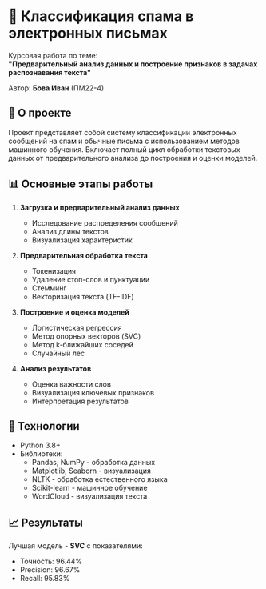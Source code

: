# 📧 Классификация спама в электронных письмах

Курсовая работа по теме:  
**"Предварительный анализ данных и построение признаков в задачах распознавания текста"**

Автор: **Бова Иван** (ПМ22-4)

## 📌 О проекте

Проект представляет собой систему классификации электронных сообщений на спам и обычные письма с использованием методов машинного обучения. Включает полный цикл обработки текстовых данных от предварительного анализа до построения и оценки моделей.

## 📊 Основные этапы работы

1. **Загрузка и предварительный анализ данных**
   - Исследование распределения сообщений
   - Анализ длины текстов
   - Визуализация характеристик

2. **Предварительная обработка текста**
   - Токенизация
   - Удаление стоп-слов и пунктуации
   - Стемминг
   - Векторизация текста (TF-IDF)

3. **Построение и оценка моделей**
   - Логистическая регрессия
   - Метод опорных векторов (SVC)
   - Метод k-ближайших соседей
   - Случайный лес

4. **Анализ результатов**
   - Оценка важности слов
   - Визуализация ключевых признаков
   - Интерпретация результатов

## 🚀 Технологии

- Python 3.8+
- Библиотеки:
  - Pandas, NumPy - обработка данных
  - Matplotlib, Seaborn - визуализация
  - NLTK - обработка естественного языка
  - Scikit-learn - машинное обучение
  - WordCloud - визуализация текста

## 📈 Результаты

Лучшая модель - **SVC** с показателями:
- Точность: 96.44%
- Precision: 96.67%
- Recall: 95.83%
